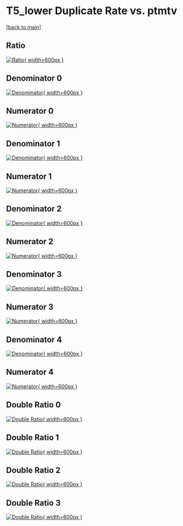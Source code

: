 # T5_lower Duplicate Rate vs. ptmtv

[[back to main](./)]



## Ratio

[![Ratio](../mtv/var/T5_lower_duplrate_ptmtv.png){ width=600px }](../mtv/var/T5_lower_duplrate_ptmtv.pdf)

## Denominator 0

[![Denominator](../mtv/den/T5_lower_duplrate_ptmtv_den0.png){ width=600px }](../mtv/den/T5_lower_duplrate_ptmtv_den0.pdf)

## Numerator 0

[![Numerator](../mtv/num/T5_lower_duplrate_ptmtv_num0.png){ width=600px }](../mtv/num/T5_lower_duplrate_ptmtv_num0.pdf)

## Denominator 1

[![Denominator](../mtv/den/T5_lower_duplrate_ptmtv_den1.png){ width=600px }](../mtv/den/T5_lower_duplrate_ptmtv_den1.pdf)

## Numerator 1

[![Numerator](../mtv/num/T5_lower_duplrate_ptmtv_num1.png){ width=600px }](../mtv/num/T5_lower_duplrate_ptmtv_num1.pdf)

## Denominator 2

[![Denominator](../mtv/den/T5_lower_duplrate_ptmtv_den2.png){ width=600px }](../mtv/den/T5_lower_duplrate_ptmtv_den2.pdf)

## Numerator 2

[![Numerator](../mtv/num/T5_lower_duplrate_ptmtv_num2.png){ width=600px }](../mtv/num/T5_lower_duplrate_ptmtv_num2.pdf)

## Denominator 3

[![Denominator](../mtv/den/T5_lower_duplrate_ptmtv_den3.png){ width=600px }](../mtv/den/T5_lower_duplrate_ptmtv_den3.pdf)

## Numerator 3

[![Numerator](../mtv/num/T5_lower_duplrate_ptmtv_num3.png){ width=600px }](../mtv/num/T5_lower_duplrate_ptmtv_num3.pdf)

## Denominator 4

[![Denominator](../mtv/den/T5_lower_duplrate_ptmtv_den4.png){ width=600px }](../mtv/den/T5_lower_duplrate_ptmtv_den4.pdf)

## Numerator 4

[![Numerator](../mtv/num/T5_lower_duplrate_ptmtv_num4.png){ width=600px }](../mtv/num/T5_lower_duplrate_ptmtv_num4.pdf)

## Double Ratio 0

[![Double Ratio](../mtv/ratio/T5_lower_duplrate_ptmtv_ratio0.png){ width=600px }](../mtv/ratio/T5_lower_duplrate_ptmtv_ratio0.pdf)

## Double Ratio 1

[![Double Ratio](../mtv/ratio/T5_lower_duplrate_ptmtv_ratio1.png){ width=600px }](../mtv/ratio/T5_lower_duplrate_ptmtv_ratio1.pdf)

## Double Ratio 2

[![Double Ratio](../mtv/ratio/T5_lower_duplrate_ptmtv_ratio2.png){ width=600px }](../mtv/ratio/T5_lower_duplrate_ptmtv_ratio2.pdf)

## Double Ratio 3

[![Double Ratio](../mtv/ratio/T5_lower_duplrate_ptmtv_ratio3.png){ width=600px }](../mtv/ratio/T5_lower_duplrate_ptmtv_ratio3.pdf)

